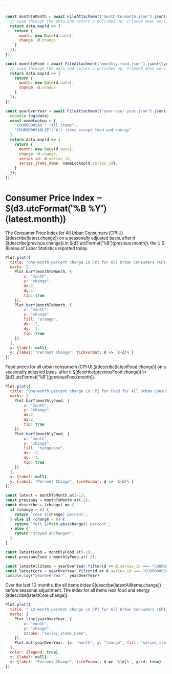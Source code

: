 <style>
@import url('https://fonts.googleapis.com/css2?family=Roboto:wght@400;700&display=swap');

body {
  font-family: 'Roboto', sans-serif;
}
h1 {
  font-family: 'Roboto', sans-serif;
  font-weight: 700;
}
</style>`
```js
const monthToMonth = await FileAttachment("month-to-month.json").json({typed: true}).then(data => {
  // Loop through the data and return a polished up, trimmed down version
  return data.map(d => {
    return {
      month: new Date(d.date),
      change: d.change
    }
  });
});
```
```js
const monthlyFood = await FileAttachment("monthly-food.json").json({typed: true}).then(data => {
  // Loop through the data and return a polished up, trimmed down version
  return data.map(d => {
    return {
      month: new Date(d.date),
      change: d.change
    }
  });
});
```
```js
const yearOverYear = await FileAttachment("year-over-year.json").json({typed: true}).then(data => {
  console.log(data)
  const nameLookup = {
    "CUUR0000SA0": "All items",
    "CUUR0000SA0L1E":"All items except food and energy"
  }
  return data.map(d => {
    return {
      month: new Date(d.date),
      change: d.change,
      series_id: d.series_id,
      series_items_name: nameLookup[d.series_id],
    }
  });
});
```
# Consumer Price Index – ${d3.utcFormat("%B %Y")(latest.month)}

The Consumer Price Index for All Urban Consumers (CPI-U) ${describe(latest.change)} on a seasonally
adjusted basis, after it ${describe(previous.change)} in ${d3.utcFormat("%B")(previous.month)}, the U.S. Bureau of Labor Statistics reported today.

```js
Plot.plot({
  title: "One-month percent change in CPI for All Urban Consumers (CPI-U), seasonally adjusted",
  marks: [
    Plot.barY(monthToMonth, {
        x: "month",
        y: "change",
        dx:2,
        dy:2,
        tip: true
    }),
    Plot.barY(monthToMonth, {
        x: "month",
        y: "change",
        fill: "orange",
        dx: -2,
        dy: -1,
        tip: true
    })
  ],
  x: {label: null},
  y: {label: "Percent Change", tickFormat: d => `${d}%`}
})
```
Food prices for all urban consumers (CPI-U) ${describe(latestFood.change)} on a seasonally
adjusted basis, after it ${describe(previousFood.change)} in ${d3.utcFormat("%B")(previousFood.month)}.
```js
Plot.plot({
  title: "One-month percent change in CPI for Food for All Urban Consumers (CPI-U), seasonally adjusted",
  marks: [
    Plot.barY(monthlyFood, {
        x: "month",
        y: "change",
        dx:2,
        dy:2,
        tip: true
    }),
    Plot.barY(monthlyFood, {
        x: "month",
        y: "change",
        fill: "turquoise",
        dx: -2,
        dy: -1,
        tip: true
    })
  ],
  x: {label: null},
  y: {label: "Percent Change", tickFormat: d => `${d}%`}
})
```
```js
const latest = monthToMonth.at(-1);
const previous = monthToMonth.at(-2);
const describe = (change) => {
  if (change > 0) {
    return `rose ${change} percent`;
  } else if (change < 0) {
    return `fell ${Math.abs(change)} percent`;
  } else {
    return "stayed unchanged";
  }
}
```
```js
const latestFood = monthlyFood.at(-1);
const previousFood = monthlyFood.at(-2);
```
```js
const latestAllItems = yearOverYear.filter(d => d.series_id === "CUUR0000SA0").at(-1);
const latestCore = yearOverYear.filter(d => d.series_id === "CUUR0000SA0L1E").at(-1);
console.log("yearOverYear", yearOverYear)
```

Over the last 12 months, the all items index ${describe(latestAllItems.change)} before seasonal adjustment. The index for all items less food and energy ${describe(latestCore.change)}.

```js
Plot.plot({
  title: " 12-month percent change in CPI for All Urban Consumers (CPI-U), not seasonally adjusted",
  marks: [
    Plot.line(yearOverYear, {
        x: "month",
        y: "change",
        stroke: "series_items_name",
    }),
    Plot.dot(yearOverYear, {x: "month", y: "change", fill: "series_items_name"})
  ],
  color: {legend: true},
  x: {label: null},
  y: {label: "Percent Change", tickFormat: d => `${d}%`, grid: true}
})
```